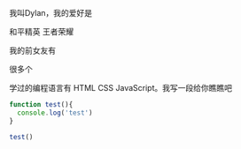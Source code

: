我叫Dylan，我的爱好是

和平精英
王者荣耀


我的前女友有

很多个


学过的编程语言有 HTML CSS JavaScript。我写一段给你瞧瞧吧
```javascript
function test(){
  console.log('test')
}

test()


```
